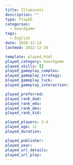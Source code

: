 ```yaml
---
title: Illuminati
description: ""
type: PlayED
categories:
  - boardgame
tags:
  - English
date: 2020-12-14
lastmod: 2022-12-18

template: played.html
played_category: boardgame
played_skills: []
played_gameplay_complex:
played_gameplay_strategy:
played_gameplay_luck:
played_gameplay_interaction:

played_preferred:
played_rank_dad: 
played_rank_edu:
played_rank_dev:
played_rank_kid: 

played_players: 2-4
played_age: 12
played_duration: 

played_publisher: 
played_year: 
played_url_details: 
played_url_play: 
---
```

